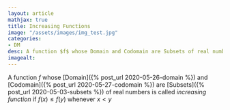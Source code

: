 ```yaml
---
layout: article
mathjax: true
title: Increasing Functions
image: "/assets/images/img_test.jpg"
categories:
- DM
desc: A function $f$ whose Domain and Codomain are Subsets of real numbers is called increasing function if $f(x) \leq f(y)$ whenever $x < y$ 
imagealt: 
---
```


A function $f$ whose [Domain]({% post_url 2020-05-26-domain %}) and [Codomain]({% post_url 2020-05-27-codomain %}) are [Subsets]({% post_url 2020-05-03-subsets %}) of real numbers is called *increasing function* if $f(x) \leq f(y)$ whenever $x < y$
































































































































































































































































































































































